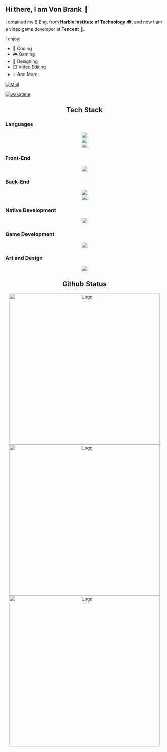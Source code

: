 ## Hi there, I am Von Brank 👋

I obtained my B.Eng. from **Harbin Institute of Technology** 🎓, and now I am a video game developer at **Tencent** 🐧.

I enjoy:

+ 📄 Coding
+ 🎮 Gaming
+ 🎨 Designing
+ 🎞️ Video Editing
+ 💡 And More

[![Mail](https://img.shields.io/badge/Email-vonbrank@outlook.com-blue?style=flat&logo=mail.ru)](mailto:vonbrank@outlook.com)

[![wakatime](https://wakatime.com/badge/user/4180b34c-d843-4580-942b-d2813456ba73.svg)](https://wakatime.com/@4180b34c-d843-4580-942b-d2813456ba73)

<h2 align="center">Tech Stack</h2>

### Languages

<div align="center">
<div align="center">
<img src="https://skillicons.dev/icons?i=c,cpp,cs,rust,java,kotlin">
</div>
<div align="center">
<img src="https://skillicons.dev/icons?i=html,css,sass,js,ts">
</div>
<div align="center">
<img src="https://skillicons.dev/icons?i=python,lua,md">
</div>
</div>

### Front-End

<div align="center">
<div align="center">
<img src="https://skillicons.dev/icons?i=react,redux,materialui,vite,webpack">
</div>
</div>

### Back-End

<div align="center">
<div align="center">
<img src="https://skillicons.dev/icons?i=nodejs,spring,express,docker,nginx">
</div>
<div align="center">
<img src="https://skillicons.dev/icons?i=mysql,mongodb,sqlite">
</div>
</div>

### Native Development

<div align="center">
<div align="center">
<img src="https://skillicons.dev/icons?i=androidstudio,tauri">
</div>
</div>

### Game Development

<div align="center">
<div align="center">
<img src="https://skillicons.dev/icons?i=unity,unreal">
</div>
</div>

### Art and Design

<div align="center">
<div align="center">
<img src="https://skillicons.dev/icons?i=ae,pr,ps,figma">
</div>
</div>

<h2 align="center">Github Status</h2>

<div align="center">
    <img src="https://github-readme-stats.vercel.app/api?username=vonbrank&show_icons=true&theme=tokyonight" alt="Logo" style="max-width: 100%; object-fit: cover; width: 480px;">
</div>
<div align="center">
    <img src="https://github-readme-stats.vercel.app/api/wakatime?username=vonbrank&layout=compact&theme=tokyonight&range=last_7_days" alt="Logo" style="max-width: 100%; object-fit: cover; width: 480px;">
</div>
<div align="center">
    <img src="https://github-readme-stats.vercel.app/api/top-langs/?username=vonbrank&layout=compact&exclude_repo=vonbrank.github.io&langs_count=8&theme=tokyonight" alt="Logo" style="max-width: 100%; object-fit: cover; width: 480px;">
</div>